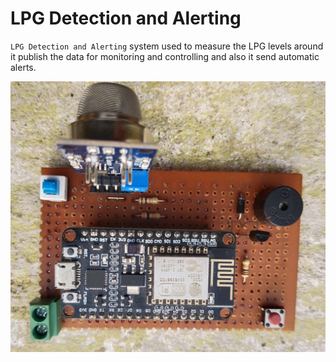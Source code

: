 # LPG Detection and Alerting  
`LPG Detection and Alerting` system used to measure the LPG levels around it publish the data for monitoring and controlling and also it send automatic alerts.

![Alt Text](Board-Front-View.jpg)
